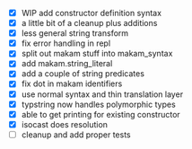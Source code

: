 - [x] WIP add constructor definition syntax
- [x] a little bit of a cleanup plus additions
- [x] less general string transform
- [x] fix error handling in repl
- [x] split out makam stuff into makam_syntax
- [x] add makam.string_literal
- [x] add a couple of string predicates
- [x] fix dot in makam identifiers
- [x] use normal syntax and thin translation layer
- [x] typstring now handles polymorphic types
- [x] able to get printing for existing constructor
- [x] isocast does resolution
- [ ] cleanup and add proper tests
